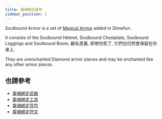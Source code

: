 ```yaml
---
title: 靈魂綁定盔甲
sidebar_position: 1
---
```


Soulbound Armor is a set of [Magical Armor](Magical-Armor.md) added in Slimefun.

It consists of the Soulbound Helmet, Soulbound Chestplate, Soulbound Leggings and Soulbound Boots. 顧名思義, 即使你死了, 它們也仍然會保留在你身上.

They are unenchanted Diamond armor pieces and may be enchanted like any other armor pieces.

## 也請參考

* [靈魂綁定武器](../Weapons/Soulbound-Weapons.md)
* [靈魂綁定工具](../Tools/Soulbound-Tools.md)
* [靈魂綁定背包](../Magical-Gadgets/Soulbound-Backpack.md)
* [靈魂綁定符文](../Magical-Items/Soulbound-Rune.md)
